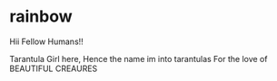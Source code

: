 # rainbow

Hii Fellow Humans!!

Tarantula Girl here, Hence the name im into tarantulas
For the love of BEAUTIFUL CREAURES
